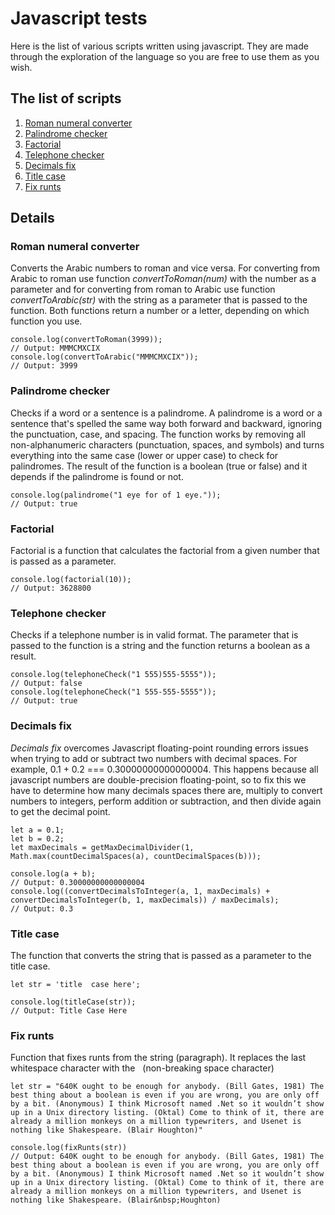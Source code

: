 # Javascript tests

Here is the list of various scripts written using javascript. They are made through the exploration of the language so you are free to use them as you wish.

## The list of scripts

1. [Roman numeral converter](#roman-numeral-converter)
2. [Palindrome checker](#palindrome-checker)
3. [Factorial](#factorial)
4. [Telephone checker](#telephone-checker)
5. [Decimals fix](#decimals-fix)
6. [Title case](#title-case)
7. [Fix runts](#fix-runts)

## Details

### Roman numeral converter

Converts the Arabic numbers to roman and vice versa.
For converting from Arabic to roman use function *convertToRoman(num)* with the number as a parameter and for converting from roman to Arabic use function *convertToArabic(str)* with the string as a parameter that is passed to the function. Both functions return a number or a letter, depending on which function you use.

```
console.log(convertToRoman(3999));
// Output: MMMCMXCIX
console.log(convertToArabic("MMMCMXCIX"));
// Output: 3999
```

### Palindrome checker

Checks if a word or a sentence is a palindrome. A palindrome is a word or a sentence that's spelled the same way both forward and backward, ignoring the punctuation, case, and spacing. The function works by removing all non-alphanumeric characters (punctuation, spaces, and symbols) and turns everything into the same case (lower or upper case) to check for palindromes. The result of the function is a boolean (true or false) and it depends if the palindrome is found or not.

```
console.log(palindrome("1 eye for of 1 eye."));
// Output: true
```

### Factorial

Factorial is a function that calculates the factorial from a given number that is passed as a parameter.

```
console.log(factorial(10));
// Output: 3628800
```

### Telephone checker

Checks if a telephone number is in valid format. The parameter that is passed to the function is a string and the function returns a boolean as a result.

```
console.log(telephoneCheck("1 555)555-5555"));
// Output: false
console.log(telephoneCheck("1 555-555-5555"));
// Output: true
```

### Decimals fix

*Decimals fix* overcomes Javascript floating-point rounding errors issues when trying to add or subtract two numbers with decimal spaces. For example, 0.1 + 0.2 === 0.30000000000000004. This happens because all javascript numbers are double-precision floating-point, so to fix this we have to determine how many decimals spaces there are, multiply to convert numbers to integers, perform addition or subtraction, and then divide again to get the decimal point.

```
let a = 0.1;
let b = 0.2;
let maxDecimals = getMaxDecimalDivider(1, Math.max(countDecimalSpaces(a), countDecimalSpaces(b)));

console.log(a + b);
// Output: 0.30000000000000004
console.log((convertDecimalsToInteger(a, 1, maxDecimals) + convertDecimalsToInteger(b, 1, maxDecimals)) / maxDecimals);
// Output: 0.3
```

### Title case

The function that converts the string that is passed as a parameter to the title case.

```
let str = 'title  case here';

console.log(titleCase(str));
// Output: Title Case Here
```

### Fix runts

Function that fixes runts from the string (paragraph). It replaces the last whitespace character with the &nbsp; (non-breaking space character)

```
let str = "640K ought to be enough for anybody. (Bill Gates, 1981) The best thing about a boolean is even if you are wrong, you are only off by a bit. (Anonymous) I think Microsoft named .Net so it wouldn’t show up in a Unix directory listing. (Oktal) Come to think of it, there are already a million monkeys on a million typewriters, and Usenet is nothing like Shakespeare. (Blair Houghton)"

console.log(fixRunts(str))
// Output: 640K ought to be enough for anybody. (Bill Gates, 1981) The best thing about a boolean is even if you are wrong, you are only off by a bit. (Anonymous) I think Microsoft named .Net so it wouldn’t show up in a Unix directory listing. (Oktal) Come to think of it, there are already a million monkeys on a million typewriters, and Usenet is nothing like Shakespeare. (Blair&nbsp;Houghton)
```